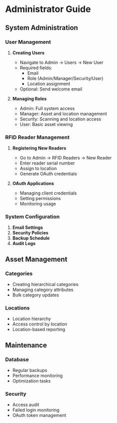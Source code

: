 # Administrator Guide

## System Administration

### User Management
1. **Creating Users**
   - Navigate to Admin → Users → New User
   - Required fields:
     - Email
     - Role (Admin/Manager/Security/User)
     - Location assignment
   - Optional: Send welcome email

2. **Managing Roles**
   - Admin: Full system access
   - Manager: Asset and location management
   - Security: Scanning and location access
   - User: Basic asset viewing

### RFID Reader Management
1. **Registering New Readers**
   - Go to Admin → RFID Readers → New Reader
   - Enter reader serial number
   - Assign to location
   - Generate OAuth credentials

2. **OAuth Applications**
   - Managing client credentials
   - Setting permissions
   - Monitoring usage

### System Configuration
1. **Email Settings**
2. **Security Policies**
3. **Backup Schedule**
4. **Audit Logs**

## Asset Management

### Categories
- Creating hierarchical categories
- Managing category attributes
- Bulk category updates

### Locations
- Location hierarchy
- Access control by location
- Location-based reporting

## Maintenance

### Database
- Regular backups
- Performance monitoring
- Optimization tasks

### Security
- Access audit
- Failed login monitoring
- OAuth token management 